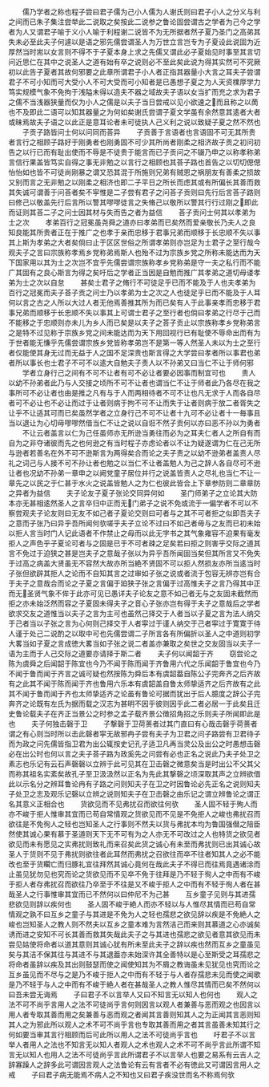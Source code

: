 <!-- { "loadSidebar": true } -->
　　儒乃学者之称也程子尝曰君子儒为己小人儒为人谢氏则曰君子小人之分义与利之间而已朱子集注尝举此二说取之矣按此二说参之鲁论固尝谓古之学者为己今之学者为人又谓君子喻于义小人喻于利程谢二说皆不为无所据者然子夏乃圣门之高弟其失未必至此夫子何遽以是语之邪先儒尝谓圣人为万世立言岂专为子夏设此说固为近厚然当时耑以女言则不得不于子夏本身上求之先儒又谓此必子夏始见时事至其言切问近思仁在其中之说圣人之道有始有卒之说则必不至此矣此说为得其实然可不究厥初以此告子夏者其故何邪要之此章所谓君子小人者正指其器量小大言之耳夫子尝谓君子不可小知而可大受小人不可大受而可小知者是已愚想子夏之为人天资檏厚学力笃实规模气象不免拘于浅隘未得以造夫不器之域故夫子语以女当扩而充之求为君子之儒不当浅器狭量而仅为小人之儒是以夫子当日尝戒以见小欲速之而且称之以啇也不及即此二语可以知其器量之为何如矣谢氏尝谓子夏文学虽有余然意其逺者大者或昧焉故夫子语之以此正是意耳论者未可徒执人己义利之说以致疑子夏之然不然也
　　子贡子路皆问士何以问同而荅异
　　子贡善于言语者也言语固不可无其所贵者言行之相顾子路好于刚勇者也刚勇固不可少其所尚者刚柔之相济故子贡之初问初告之以行已而有耻出使而不辱是不徒贵于能言而已子贡问之不辍乃申之以称孝称弟言信行果盖皆笃实自得之事无非勉之以言行之相顾也其荅子路也首告之以切切偲偲怡怡如也皆不可徒尚刚暴之谓又恐其混于所施则兄弟有贼恩之祸朋友有善柔之损故又别而言之无非勉之以刚柔之相济也即二子平日之所长而虑其或有所偏长其善而救其失诚可谓善于问荅者矣不寜惟是二子尝有君子之问荅子贡则曰先行后言荅子路则曰修己以敬盖先行后言所以警其嘐嘐徒言之失脩己以敬所以警其行行过刚之即此而证则其荅二子之问士因其材与失而告之者为益信
　　荅子贡问士何其以孝弟为士之次
　　孝弟百行之冠冕虽尧舜之道亦曰孝弟而已矣然而爱亲敬长乃夫人之良知良能其所贵者正在于推广之也孝于亲而忠移于君事兄弟而顺移于长忠顺不失以事其上斯为孝弟之大者矣倘曰止于区区世俗之所谓孝弟则亦岂足为士君子之至行哉今观夫子之言曰宗族称孝焉乡党称弟焉斯人也殆不过为宗族乡党之所称未能达而为天下国家用以其为士之次岂不宜乎先儒尝谓宗族称孝乡党称弟是守一夫之私行而不能广其固有之良心斯言为得之矣吁后之学者正当因是自勉而推广其孝弟之道切毋诿孝弟为士之次以自怠
　　甚矣士君子之脩行不可徒足乎已而不能及于人也夫孝弟为百行之冠冕而夫子荅子贡之问士乃以孝弟为士之次之人也徒足乎已而不能及于人耳何以言之古之人所以大过人者无他焉善推其所为而已矣有人于此事亲孝而忠移于君事兄弟而顺移于长忠顺不失以事其上可谓士君子之至行者也倘曰孝弟之行尽于己而不能移之于忠顺则亦未儿为乡人而已矣是以夫子之荅子贡止以宗族称孝乡党称弟言之是特不过见称于宗族乡党之间未能达而为天下用回视行已有耻使不辱命出而有为于世者能无慊乎先儒尝谓宗族乡党皆称孝弟岂不是第一等人然圣人未以为士之至行者仅能使其身无过而无益于人之国不足深贵也斯言得之大学尝曰孝者所以事君也弟者所以事长也士君子不可不以逺大自勉夫子责人以不孙弟又曰当仁不让于师何邪
　　学者立身行己之间有不可不让者有可不必让者要必因事而制宜可也
　　责人以幼不孙弟者此乃与人交接之顷所不可不让者也谓当仁不让于师者此乃各尽在我之事所可不必让者也由是推之凡有与于人而两相待者不可不让也凡无求于人而各自尽者可不必让也不必让而过于让者则病于拘不可不让而失于让者则病于放二者胥失之让乎不让适其可而已矣虽然学者之立身行己不可不让者十九可不必让者十一毎事且当以退让为心切毋嘐嘐然借当仁不让之说以自诳不然子贡何以亦曰恶不孙以为勇者
　　不让云者盖言以仁为己任虽师亦无所逊当勇往而必为之耳夫仁者人之所自有而自为之非夺诸彼而先之也何逊之有当时程子亦虑论者以不让为疑遂谓为仁在己无所与逊者若善名在外不可不逊斯言为两得矣合而论之夫子责之以幼不逊弟者盖责人尽礼之词己与人接不可不孙让者也勉之以当仁不让者盖勉人为己之辞人各自尽可不逊让者也况幼不孙弟一章申之以阙党童子居位并行之说盖皆责人之尽礼也当仁不让一章先之以民之于仁甚于水火之说盖皆勉人之为仁也彼此皆合上下章参防则二章章防之异者为益信
　　夫子论友子夏子张论交同异何如
　　圣门师弟子之立论其大防本亦无甚相逺然圣人之言卒归中正而无门弟子之说不免或流于一偏学者不可以不察尝观夫子论友则曰无友不如己者子夏论交则曰可者与之其不可者拒之似即吾夫子之意而子张乃曰异乎吾所闻何欤嗟乎夫子立论不过曰不如己者毋与之友而已初未始以拒人言当时门人记此语者不作禁止之毋而以此无字书之其气象雍容不迫果有毫发拒人之声色乎子夏论可者与之固是已于不可者疎之足矣若曰拒之则害乎交际之道其言不免过于迫狭之甚是岂夫子之意哉子张以为异乎吾所闻固当矣但其所言又不免失于过高之病盖大贤虽无不容然大故亦所当絶不贤固不可以拒人然损友亦所当逺当时子张但欲辟其拒人之论而不自知其言之过审如子张之说或者流于包容无辨亦岂有合于夫子之意哉合而论之子夏之言偏于廹狭子张之言偏于过高惟夫子之言乃得其中正而无圣贤气象不侔于此亦可见已愚详夫子论友之意不如己者无与之友固未截然而拒之亦未始泛然而容之子夏固未得夫子之音心子张亦岂有得于夫子之意哉后之学者欲求交友之道惟当以夫子之言为主可也虽然己择交于人者当以子夏之言为法人纳交于己者当以子张之言为心何则己择交于人者寜过于谨人纳交于己者寜过于寛寛于待人谨于处己二说酌之以取中可也先儒尝谓二子所言各有所偏折以圣人之中道则初学大畧当如子夏之言成徳大畧当如子张之说二者盖亦兼取之矣世之交友固当以夫子一语为主而于人己交际之道要亦请择于斯二者
　　夫子何以闻韶于齐
　　窃尝论之陈为虞舜之后闻韶于陈宜也今乃不闻于陈而闻于齐鲁用六代之乐闻韶于鲁宜也今乃不闻于鲁而闻于齐言之诚可疑也然按陈为舜后本有虞韶葢自陈公子完奔齐之后齐故有之此其不闻于陈而闻于齐也鲁用六乐本有虞韶盖自鲁太师挚适齐之后齐故有之此其不闻于鲁而闻于齐也太师挚适齐之论虽有鲁论可据而犹出于后人臆度之辞公子完奔齐之论既有左氏为据而载之汉志为甚明不因乎彼则因乎此二者必居一于此矣且迁史鲁论载夫子在齐正当景公之时参之孟子载齐景公徴招角招之乐则夫子所闻即此是也
　　夫子何独击磬于卫
　　子撃磬于卫荷蒉者过其门直曰有心哉击磬乎荷蒉者谓之有心则当时所以击此磬者寜无故邪冉子尝有夫子为卫君之问子路尝有卫君待子而为政之问先儒皆指卫君为出公辄按史记孔子适卫凡再当灵公及出公之时愚想击磬必在出公时也何以言之夫子荅子路为政奚先之问尝有必也正名之说此乃夫子处卫之素志也乐记有云石声磬磬以立辨于此可见其在卫击磬之微意矣当是时出公不父其父而祢其祖名实紊矣故孔子至卫汲汲然以正名为先此其撃磬之顷深取其声之立辨欲借此以示名分之辨耳鲁论冉有子路之问则知夫子在卫之时因鲁论必先正名之说则知夫子处卫之志及观乐记磬以立辨之说则知夫子在卫击磬之由乐记之谓立辨鲁论之谓正名其意义正相合也
　　货欲见而不见弗扰召而欲往何欤
　　圣人固不轻于殉人而亦不峻于拒人惟审其宜而已苟自常情观之货欲见而不见是不免拒人之峻也弗扰召而欲往是不免徇人之轻也岂知圣人之行事则不然夫以货与弗扰本均为鲁国强僣之陪臣然使其诚心果有慕于圣道则天下无不可有为之人亦无不可改过之人也特货之欲见者欲见而未有愿见之实弗扰则致礼而来召矣此货之诚心有未至而弗扰则已出其诚心故圣人于货则不见于弗扰则欲往者此耳然而弗扰之召欲往而卒不往者知其人之必不能改也至于货矙亡而归豚礼宜往拜然其诚心竟何在哉此夫子不得已而往焉竟遇诸涂而止虽见犹勿见也究而论之货欲见而不见卒不免于往拜是乃不轻于徇人之中而有不峻于拒人者存弗扰召而欲往乃卒至于不往是又不峻于拒人之中而有不轻于徇人者在甚哉圣人之行事惟审其宜而已不然何以曰仲尼不为己甚
　　互乡童子见则与其进孺悲欲见则辞以疾何也
　　圣人固不峻于絶人而亦不轻以与人惟尽其情而已苟自常情观之孰不曰互乡之童子与其进是不免为人之轻也孺悲之欲见辞以疾是不免絶人之峻也岂知圣人之教人则不然夫以互乡之童本难为言然洁己而来则其慕道之心亦诚矣诱而进之安知不可长其善而救其失哉此夫子之与其进也孺悲之欲见者意其欲见而未尝见姑使将命者以道其意则其诚心犹有所未至此夫子之辞以疾也然而互乡之童虽见矣与其洁不保其往与其进不与其退葢亦未始深许其全善特以是心至斯受之耳孺悲之将命者虽辞以疾及其出则鼓瑟而使之闻使知其为不屑之教诲虽未见犹见也究而论之互乡虽见而不尽与之是乃不峻于拒人之中而有不轻于与人者存孺悲未见而使之闻歌是乃不轻于与人之中而有不峻于絶人者在甚哉圣人之教人惟尽其情而已矣不然何以曰吾未尝无诲焉
　　子曰君子不以言举人又曰不知言无以知人也何也
　　观人之法不可不尚乎言用人之法不可徒尚乎言何则因言以观人者兼善与恶而观之也因言以用人者专取其善而用之矣兼善与恶而观之者闻其言善则知其人之为正闻其言恶则知其人之为邪此所以观人之术不可不尚乎言也专取其善而用之者其言虽善未知其行之何如要当审其言行相顾而后可此所以用人之法不可徒尚乎言也
　　吁君子不以言举人者用人之法也不知言无以知人者观人之术也观人之术不可不尚乎言此所谓不知言无以知人也用人之法不可徒尚乎言此所谓君子不以言举人也要之易系有云吉人之辞寡躁人之辞多此可谓因言观人之法鲁论有云有言者不必有徳此又可谓因言用人之戒
　　子曰君子病无能焉不病人之不知也又曰君子疾没世而名不称焉何欤
